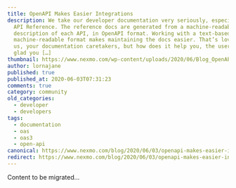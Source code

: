 ```yaml
---
title: OpenAPI Makes Easier Integrations
description: We take our developer documentation very seriously, especially our
  API Reference. The reference docs are generated from a machine-readable
  description of each API, in OpenAPI format. Working with a text-based,
  machine-readable format makes maintaining the docs easier. That’s lovely for
  us, your documentation caretakers, but how does it help you, the user? I’m
  glad you […]
thumbnail: https://www.nexmo.com/wp-content/uploads/2020/06/Blog_OpenAPI_1200x600.png
author: lornajane
published: true
published_at: 2020-06-03T07:31:23
comments: true
category: community
old_categories:
  - developer
  - developers
tags:
  - documentation
  - oas
  - oas3
  - open-api
canonical: https://www.nexmo.com/blog/2020/06/03/openapi-makes-easier-integrations
redirect: https://www.nexmo.com/blog/2020/06/03/openapi-makes-easier-integrations
---
```

Content to be migrated...